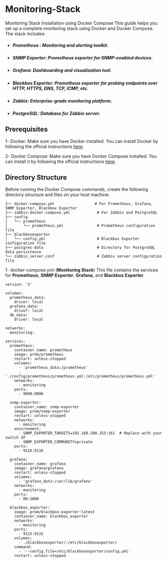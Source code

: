 # Monitoring-Stack
Monitoring Stack Installation using Docker Compose
This guide helps you set up a complete monitoring stack using Docker and Docker Compose. The stack includes:
* ##### Prometheus : Monitoring and alerting toolkit.
* ##### SNMP Exporter: Prometheus exporter for SNMP-enabled devices.
* ##### Grafana: Dashboarding and visualization tool.
* ##### Blackbox Exporter: Prometheus exporter for probing endpoints over HTTP, HTTPS, DNS, TCP, ICMP, etc.
* ##### Zabbix: Enterprise-grade monitoring platform.
* ##### PostgreSQL: Database for Zabbix server.

## Prerequisites
1- Docker: Make sure you have Docker installed. You can install Docker by following the official instructions [here](https://docs.docker.com/engine/install/ubuntu/).

2- Docker Compose: Make sure you have Docker Compose installed. You can install it by following the official instructions [here](https://docs.docker.com/compose/install/).

## Directory Structure
Before running the Docker Compose commands, create the following directory structure and files on your host machine:

```
├── docker-compose.yml                  # For Prometheus, Grafana, SNMP Exporter, Blackbox Exporter
├── zabbix-docker-compose.yml            # For Zabbix and PostgreSQL
├── config
│   └── prometheus
│       └── prometheus.yml               # Prometheus configuration file
├── blackboxexporter
│   └── config.yml                       # Blackbox Exporter configuration file
├── postgres-data                        # Directory for PostgreSQL data persistence
└── zabbix_server.conf                   # Zabbix server configuration file
```

1- docker-compose.yml (**Monitoring Stack**)
This file contains the services for **Prometheus**, **SNMP Exporter**, **Grafana**, and **Blackbox Exporter**.
‍
```
version: '3'

volumes:
  prometheus_data:
    driver: local
  grafana_data:
    driver: local
  db_data:
    driver: local

networks:
  monitoring:

services:
  prometheus:
    container_name: prometheus
    image: prom/prometheus
    restart: unless-stopped
    volumes:
      - 'prometheus_data:/prometheus'
      - './config/prometheus/prometheus.yml:/etc/prometheus/prometheus.yml'
    networks:
      - monitoring 
    ports:
      - 9090:9090

  snmp-exporter:
    container_name: snmp-exporter
    image: prom/snmp-exporter
    restart: unless-stopped
    networks:
      - monitoring
    environment:
      - SNMP_EXPORTER_TARGETS=192.168.200.253:161  # Replace with your switch IP
      - SNMP_EXPORTER_COMMUNITY=private
    ports:
      - 9116:9116

  grafana:
    container_name: grafana
    image: grafana/grafana
    restart: unless-stopped
    volumes:
      - 'grafana_data:/var/lib/grafana'
    networks:
      - monitoring
    ports:
      - 80:3000

  blackbox_exporter:
    image: prom/blackbox-exporter:latest
    container_name: blackbox_exporter
    networks:
      - monitoring
    ports:
      - 9115:9115
    volumes:
      - ./blackboxexporter/:/etc/blackboxexporter/
    command:
      - '--config.file=/etc/blackboxexporter/config.yml'
    restart: unless-stopped
```
